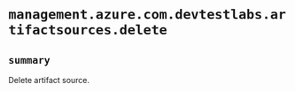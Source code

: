 # `management.azure.com.devtestlabs.artifactsources.delete`

## `summary`
Delete artifact source.


